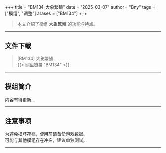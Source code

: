 +++
title = "BM134-大象繁殖"
date = "2025-03-07"
author = "Bny"
tags = ["模组", "调整"]
aliases = ["BM134"]
+++

> 本文介绍了模组 **大象繁殖** 的功能与特点。

---

## 文件下载

> [BM134] 大象繁殖  
{{< 网盘链接 "BM134" >}}  

---

## 模组简介

>  
内容有待更新...  

---

## 注意事项

>  
为避免损坏存档，使用前请备份游戏数据。  
可能与其他模组存在冲突，建议单独测试。  

---

